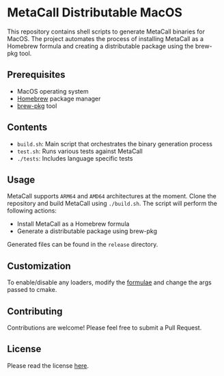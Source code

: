 # MetaCall Distributable MacOS

This repository contains shell scripts to generate MetaCall binaries for MacOS. The project automates the process of installing MetaCall as a Homebrew formula and creating a distributable package using the brew-pkg tool.

## Prerequisites

- MacOS operating system
- [Homebrew](https://brew.sh/) package manager
- [brew-pkg](https://github.com/metacall/brew-pkg) tool

## Contents

- `build.sh`: Main script that orchestrates the binary generation process
- `test.sh`: Runs various tests against MetaCall
- `./tests`: Includes language specific tests

## Usage

MetaCall supports `ARM64` and `AMD64` architectures at the moment.
Clone the repository and build MetaCall using `./build.sh`.
The script will perform the following actions:
- Install MetaCall as a Homebrew formula
- Generate a distributable package using brew-pkg

Generated files can be found in the `release` directory.

## Customization

To enable/disable any loaders, modify the [formulae](https://github.com/metacall/homebrew/blob/main/metacall.rb) and change the args passed to cmake.

## Contributing

Contributions are welcome! Please feel free to submit a Pull Request.

## License

Please read the license [here](https://github.com/metacall/distributable-macos/blob/master/LICENSE).
